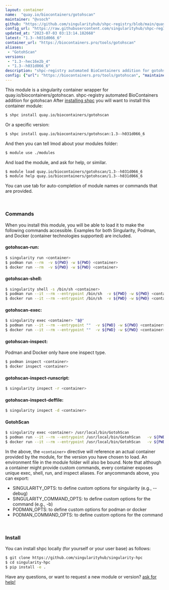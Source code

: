 ```yaml
---
layout: container
name:  "quay.io/biocontainers/gotohscan"
maintainer: "@vsoch"
github: "https://github.com/singularityhub/shpc-registry/blob/main/quay.io/biocontainers/gotohscan/container.yaml"
config_url: "https://raw.githubusercontent.com/singularityhub/shpc-registry/main/quay.io/biocontainers/gotohscan/container.yaml"
updated_at: "2023-07-03 03:13:14.182668"
latest: "1.3--h031d066_6"
container_url: "https://biocontainers.pro/tools/gotohscan"
aliases:
 - "GotohScan"
versions:
 - "1.3--hec16e2b_4"
 - "1.3--h031d066_6"
description: "shpc-registry automated BioContainers addition for gotohscan"
config: {"url": "https://biocontainers.pro/tools/gotohscan", "maintainer": "@vsoch", "description": "shpc-registry automated BioContainers addition for gotohscan", "latest": {"1.3--h031d066_6": "sha256:ef921b19725bb70b85cc2c6db69202c973da650f5bf89943974ca501cd99b9c4"}, "tags": {"1.3--hec16e2b_4": "sha256:9e76a0a45ffd892c7934926846f25d08dba859f43588f87494de45cf2c581bae", "1.3--h031d066_6": "sha256:ef921b19725bb70b85cc2c6db69202c973da650f5bf89943974ca501cd99b9c4"}, "docker": "quay.io/biocontainers/gotohscan", "aliases": {"GotohScan": "/usr/local/bin/GotohScan"}}
---
```


This module is a singularity container wrapper for quay.io/biocontainers/gotohscan.
shpc-registry automated BioContainers addition for gotohscan
After [installing shpc](#install) you will want to install this container module:


```bash
$ shpc install quay.io/biocontainers/gotohscan
```

Or a specific version:

```bash
$ shpc install quay.io/biocontainers/gotohscan:1.3--h031d066_6
```

And then you can tell lmod about your modules folder:

```bash
$ module use ./modules
```

And load the module, and ask for help, or similar.

```bash
$ module load quay.io/biocontainers/gotohscan/1.3--h031d066_6
$ module help quay.io/biocontainers/gotohscan/1.3--h031d066_6
```

You can use tab for auto-completion of module names or commands that are provided.

<br>

### Commands

When you install this module, you will be able to load it to make the following commands accessible.
Examples for both Singularity, Podman, and Docker (container technologies supported) are included.

#### gotohscan-run:

```bash
$ singularity run <container>
$ podman run --rm  -v ${PWD} -w ${PWD} <container>
$ docker run --rm  -v ${PWD} -w ${PWD} <container>
```

#### gotohscan-shell:

```bash
$ singularity shell -s /bin/sh <container>
$ podman run --it --rm --entrypoint /bin/sh  -v ${PWD} -w ${PWD} <container>
$ docker run --it --rm --entrypoint /bin/sh  -v ${PWD} -w ${PWD} <container>
```

#### gotohscan-exec:

```bash
$ singularity exec <container> "$@"
$ podman run --it --rm --entrypoint ""  -v ${PWD} -w ${PWD} <container> "$@"
$ docker run --it --rm --entrypoint ""  -v ${PWD} -w ${PWD} <container> "$@"
```

#### gotohscan-inspect:

Podman and Docker only have one inspect type.

```bash
$ podman inspect <container>
$ docker inspect <container>
```

#### gotohscan-inspect-runscript:

```bash
$ singularity inspect -r <container>
```

#### gotohscan-inspect-deffile:

```bash
$ singularity inspect -d <container>
```


#### GotohScan

```bash
$ singularity exec <container> /usr/local/bin/GotohScan
$ podman run --it --rm --entrypoint /usr/local/bin/GotohScan   -v ${PWD} -w ${PWD} <container> -c " $@"
$ docker run --it --rm --entrypoint /usr/local/bin/GotohScan   -v ${PWD} -w ${PWD} <container> -c " $@"
```



In the above, the `<container>` directive will reference an actual container provided
by the module, for the version you have chosen to load. An environment file in the
module folder will also be bound. Note that although a container
might provide custom commands, every container exposes unique exec, shell, run, and
inspect aliases. For anycommands above, you can export:

 - SINGULARITY_OPTS: to define custom options for singularity (e.g., --debug)
 - SINGULARITY_COMMAND_OPTS: to define custom options for the command (e.g., -b)
 - PODMAN_OPTS: to define custom options for podman or docker
 - PODMAN_COMMAND_OPTS: to define custom options for the command

<br>

### Install

You can install shpc locally (for yourself or your user base) as follows:

```bash
$ git clone https://github.com/singularityhub/singularity-hpc
$ cd singularity-hpc
$ pip install -e .
```

Have any questions, or want to request a new module or version? [ask for help!](https://github.com/singularityhub/singularity-hpc/issues)